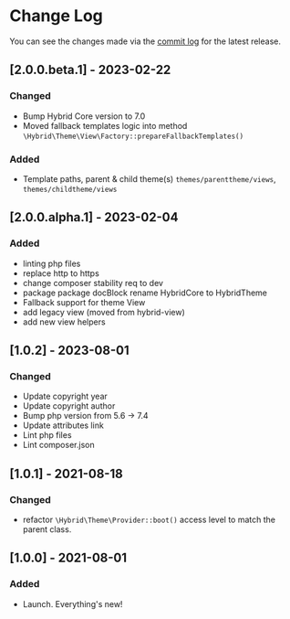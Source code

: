 # Change Log

You can see the changes made via the [commit log](https://github.com/themehybrid/hybrid-theme/commits/master) for the latest release.

## [2.0.0.beta.1] - 2023-02-22

### Changed

- Bump Hybrid Core version to 7.0
- Moved fallback templates logic into method `\Hybrid\Theme\View\Factory::prepareFallbackTemplates()`

### Added

- Template paths, parent & child theme(s) `themes/parenttheme/views`, `themes/childtheme/views`

## [2.0.0.alpha.1] - 2023-02-04

### Added

- linting php files
- replace http to https
- change composer stability req to dev
- package package docBlock rename HybridCore to HybridTheme
- Fallback support for theme View
- add legacy view (moved from hybrid-view)
- add new view helpers

## [1.0.2] - 2023-08-01

### Changed

- Update copyright year
- Update copyright author
- Bump php version from 5.6 -> 7.4
- Update attributes link
- Lint php files
- Lint composer.json

## [1.0.1] - 2021-08-18

### Changed

- refactor `\Hybrid\Theme\Provider::boot()` access level to match the parent class.

## [1.0.0] - 2021-08-01

### Added

- Launch.  Everything's new!
